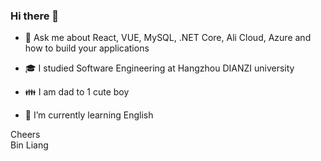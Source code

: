 ### Hi there 👋

<!--
**EdenLiang/edenliang** is a ✨ _special_ ✨ repository because its `README.md` (this file) appears on your GitHub profile.

Here are some ideas to get you started:

- 🔭 I’m currently working on ...
- 🌱 I’m currently learning ...
- 👯 I’m looking to collaborate on ...
- 🤔 I’m looking for help with ...
- 💬 Ask me about ...
- 📫 How to reach me: ...
- 😄 Pronouns: ...
- ⚡ Fun fact: ...
-->

- 💬 Ask me about React, VUE, MySQL, .NET Core, Ali Cloud, Azure and how to build your applications

- 🎓 I studied Software Engineering at Hangzhou DIANZI university

- 👪 I am dad to 1 cute boy

- 🌱 I’m currently learning English


Cheers  
Bin Liang
